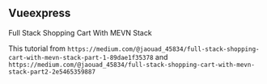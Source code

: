 ## Vueexpress

Full Stack Shopping Cart With MEVN Stack

This tutorial from `https://medium.com/@jaouad_45834/full-stack-shopping-cart-with-mevn-stack-part-1-89dae1f35378`
and
`https://medium.com/@jaouad_45834/full-stack-shopping-cart-with-mevn-stack-part2-2e5465359887`
